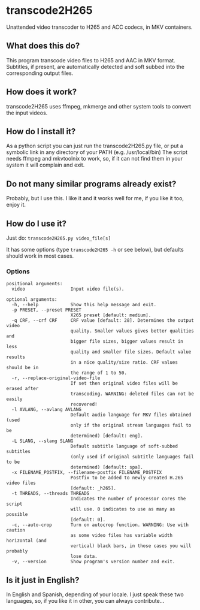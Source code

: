 # transcode2H265
Unattended video transcoder to H265 and ACC codecs, in MKV containers.

## What does this do?
This program transcode video files to H265 and AAC in MKV format. Subtitles,
if present, are automatically detected and soft subbed into the corresponding
output files.

## How does it work?
transcode2H265 uses ffmpeg, mkmerge and other system tools to convert the input videos.

## How do I install it?
As a python script you can just run the transcode2H265.py file, or put a symbolic link in any directory of your PATH (e.g. /usr/local/bin)
The script needs ffmpeg and mkvtoolnix to work, so, if it can not find them in your system it will complain and exit.

## Do not many similar programs already exist?
Probably, but I use this. I like it and it works well for me, if you like it too, enjoy it.

## How do I use it?
Just do:
`transcode2H265.py video_file[s]`

It has some options (type `transcode2H265 -h` or see below), but defaults should work in most cases.

### Options
```
positional arguments:
  video                 Input video file(s).

optional arguments:
  -h, --help            Show this help message and exit.
  -p PRESET, --preset PRESET
                        X265 preset [default: medium].
  -q CRF, --crf CRF     CRF value [default: 28]. Determines the output video
                        quality. Smaller values gives better qualities and
                        bigger file sizes, bigger values result in less
                        quality and smaller file sizes. Default value results
                        in a nice quality/size ratio. CRF values should be in
                        the range of 1 to 50.
  -r, --replace-original-video-file
                        If set then original video files will be erased after
                        transcoding. WARNING: deleted files can not be easily
                        recovered!
  -l AVLANG, --avlang AVLANG
                        Default audio language for MKV files obtained (used
                        only if the original stream languages fail to be
                        determined) [default: eng].
  -L SLANG, --slang SLANG
                        Default subtitle language of soft-subbed subtitles
                        (only used if original subtitle languages fail to be
                        determined) [default: spa].
  -x FILENAME_POSTFIX, --filename-postfix FILENAME_POSTFIX
                        Postfix to be added to newly created H.265 video files
                        [default: _h265].
  -t THREADS, --threads THREADS
                        Indicates the number of processor cores the script
                        will use. 0 indicates to use as many as possible
                        [default: 0].
  -c, --auto-crop       Turn on autocrop function. WARNING: Use with caution
                        as some video files has variable width horizontal (and
                        vertical) black bars, in those cases you will probably
                        lose data.
  -v, --version         Show program's version number and exit.
```

## Is it just in English?
In English and Spanish, depending of your locale. I just speak these two languages, so, if you like it in other, you can always contribute...


